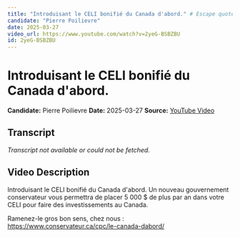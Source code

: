 ```yaml
---
title: "Introduisant le CELI bonifié du Canada d'abord." # Escape quotes in title
candidate: "Pierre Poilievre"
date: 2025-03-27
video_url: https://www.youtube.com/watch?v=2yeG-BSBZBU
id: 2yeG-BSBZBU
---
```


# Introduisant le CELI bonifié du Canada d'abord.

**Candidate:** Pierre Poilievre
**Date:** 2025-03-27
**Source:** [YouTube Video](https://www.youtube.com/watch?v=2yeG-BSBZBU)

## Transcript

*Transcript not available or could not be fetched.*

## Video Description

Introduisant le CELI bonifié du Canada d'abord. Un nouveau gouvernement conservateur vous permettra de placer 5 000 $ de plus par an dans votre CELI pour faire des investissements au Canada. 

Ramenez-le gros bon sens, chez nous : https://www.conservateur.ca/cpc/le-canada-dabord/